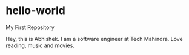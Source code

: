 # hello-world
My First Repository

Hey, this is Abhishek.
I am a software engineer at Tech Mahindra.
Love reading, music and movies.

